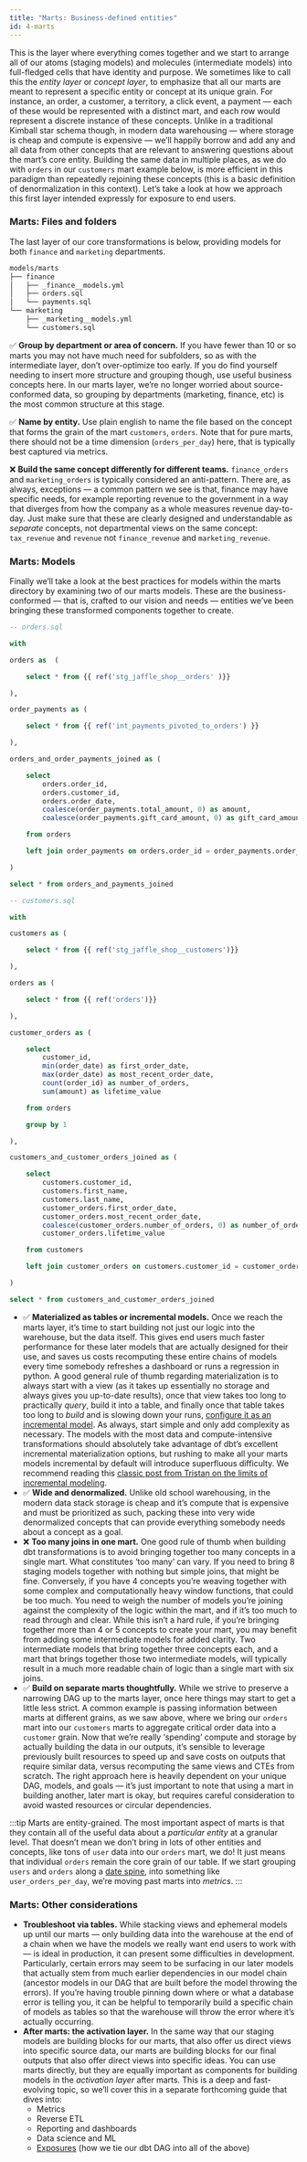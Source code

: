 ```yaml
---
title: "Marts: Business-defined entities"
id: 4-marts
---
```


This is the layer where everything comes together and we start to arrange all of our atoms (staging models) and molecules (intermediate models) into full-fledged cells that have identity and purpose. We sometimes like to call this the *entity* *layer* or *concept layer*, to emphasize that all our marts are meant to represent a specific entity or concept at its unique grain. For instance, an order, a customer, a territory, a click event, a payment — each of these would be represented with a distinct mart, and each row would represent a discrete instance of these concepts. Unlike in a traditional Kimball star schema though, in modern data warehousing — where storage is cheap and compute is expensive — we’ll happily borrow and add any and all data from other concepts that are relevant to answering questions about the mart’s core entity. Building the same data in multiple places, as we do with `orders` in our `customers` mart example below, is more efficient in this paradigm than repeatedly rejoining these concepts (this is a basic definition of denormalization in this context). Let’s take a look at how we approach this first layer intended expressly for exposure to end users.

### Marts: Files and folders

The last layer of our core transformations is below, providing models for both `finance` and `marketing` departments.

```markdown
models/marts
├── finance
│   ├── _finance__models.yml
│   ├── orders.sql
│   └── payments.sql
└── marketing
    ├── _marketing__models.yml
    └── customers.sql
```

✅ **Group by department or area of concern.** If you have fewer than 10 or so marts you may not have much need for subfolders, so as with the intermediate layer, don’t over-optimize too early. If you do find yourself needing to insert more structure and grouping though, use useful business concepts here. In our marts layer, we’re no longer worried about source-conformed data, so grouping by departments (marketing, finance, etc) is the most common structure at this stage.

✅ **Name by entity.** Use plain english to name the file based on the concept that forms the grain of the mart `customers`, `orders`. Note that for pure marts, there should not be a time dimension (`orders_per_day`) here, that is typically best captured via metrics.

❌ **Build the same concept differently for different teams.** `finance_orders` and `marketing_orders` is typically considered an anti-pattern. There are, as always, exceptions — a common pattern we see is that, finance may have specific needs, for example reporting revenue to the government in a way that diverges from how the company as a whole measures revenue day-to-day. Just make sure that these are clearly designed and understandable as *separate* concepts, not departmental views on the same concept: `tax_revenue` and `revenue` not `finance_revenue` and `marketing_revenue`.

### Marts: Models

Finally we’ll take a look at the best practices for models within the marts directory by examining two of our marts models. These are the business-conformed — that is, crafted to our vision and needs — entities we’ve been bringing these transformed components together to create.

```sql
-- orders.sql

with 

orders as  (

    select * from {{ ref('stg_jaffle_shop__orders' )}}

),

order_payments as (

    select * from {{ ref('int_payments_pivoted_to_orders') }}

),

orders_and_order_payments_joined as (

    select
        orders.order_id,
        orders.customer_id,
        orders.order_date,
        coalesce(order_payments.total_amount, 0) as amount,
        coalesce(order_payments.gift_card_amount, 0) as gift_card_amount

    from orders

    left join order_payments on orders.order_id = order_payments.order_id

)

select * from orders_and_payments_joined
```

```sql
-- customers.sql

with 

customers as (

    select * from {{ ref('stg_jaffle_shop__customers')}}

),

orders as (

    select * from {{ ref('orders')}}

),

customer_orders as (

    select
        customer_id,
        min(order_date) as first_order_date,
        max(order_date) as most_recent_order_date,
        count(order_id) as number_of_orders,
        sum(amount) as lifetime_value

    from orders

    group by 1

),

customers_and_customer_orders_joined as (

    select
        customers.customer_id,
        customers.first_name,
        customers.last_name,
        customer_orders.first_order_date,
        customer_orders.most_recent_order_date,
        coalesce(customer_orders.number_of_orders, 0) as number_of_orders,
        customer_orders.lifetime_value

    from customers

    left join customer_orders on customers.customer_id = customer_orders.customer_id

)

select * from customers_and_customer_orders_joined
```

- ✅ **Materialized as tables or incremental models.** Once we reach the marts layer, it’s time to start building not just our logic into the warehouse, but the data itself. This gives end users much faster performance for these later models that are actually designed for their use, and saves us costs recomputing these entire chains of models every time somebody refreshes a dashboard or runs a regression in python. A good general rule of thumb regarding materialization is to always start with a view (as it takes up essentially no storage and always gives you up-to-date results), once that view takes too long to practically *query*, build it into a table, and finally once that table takes too long to *build* and is slowing down your runs, [configure it as an incremental model](https://docs.getdbt.com/docs/building-a-dbt-project/building-models/configuring-incremental-models/). As always, start simple and only add complexity as necessary. The models with the most data and compute-intensive transformations should absolutely take advantage of dbt’s excellent incremental materialization options, but rushing to make all your marts models incremental by default will introduce superfluous difficulty. We recommend reading this [classic post from Tristan on the limits of incremental modeling](https://discourse.getdbt.com/t/on-the-limits-of-incrementality/303).
- ✅ **Wide and denormalized.** Unlike old school warehousing, in the modern data stack storage is cheap and it’s compute that is expensive and must be prioritized as such, packing these into very wide denormalized concepts that can provide everything somebody needs about a concept as a goal.
- ❌ **Too many joins in one mart.** One good rule of thumb when building dbt transformations is to avoid bringing together too many concepts in a single mart. What constitutes ‘too many’ can vary. If you need to bring 8 staging models together with nothing but simple joins, that might be fine. Conversely, if you have 4 concepts you’re weaving together with some complex and computationally heavy window functions, that could be too much. You need to weigh the number of models you’re joining against the complexity of the logic within the mart, and if it’s too much to read through and clear. While this isn’t a hard rule, if you’re bringing together more than 4 or 5 concepts to create your mart, you may benefit from adding some intermediate models for added clarity. Two intermediate models that bring together three concepts each, and a mart that brings together those two intermediate models, will typically result in a much more readable chain of logic than a single mart with six joins.
- ✅ **Build on separate marts thoughtfully.** While we strive to preserve a narrowing DAG up to the marts layer, once here things may start to get a little less strict. A common example is passing information between marts at different grains, as we saw above, where we bring our `orders` mart into our `customers` marts to aggregate critical order data into a `customer` grain. Now that we’re really ‘spending’ compute and storage by actually building the data in our outputs, it’s sensible to leverage previously built resources to speed up and save costs on outputs that require similar data, versus recomputing the same views and CTEs from scratch. The right approach here is heavily dependent on your unique DAG, models, and goals — it’s just important to note that using a mart in building another, later mart is okay, but requires careful consideration to avoid wasted resources or circular dependencies.

:::tip Marts are entity-grained.
The most important aspect of marts is that they contain all of the useful data about a *particular entity* at a granular level. That doesn’t mean we don’t bring in lots of other entities and concepts, like tons of `user` data into our `orders` mart, we do! It just means that individual `orders` remain the core grain of our table. If we start grouping `users` and `orders` along a [date spine](https://github.com/dbt-labs/dbt-utils#date_spine-source), into something like `user_orders_per_day`, we’re moving past marts into *metrics*.
:::

### Marts: Other considerations

- **Troubleshoot via tables.** While stacking views and ephemeral models up until our marts — only building data into the warehouse at the end of a chain when we have the models we really want end users to work with — is ideal in production, it can present some difficulties in development. Particularly, certain errors may seem to be surfacing in our later models that actually stem from much earlier dependencies in our model chain (ancestor models in our DAG that are built before the model throwing the errors). If you’re having trouble pinning down where or what a database error is telling you, it can be helpful to temporarily build a specific chain of models as tables so that the warehouse will throw the error where it’s actually occurring.
- **After marts: the activation layer.** In the same way that our staging models are building blocks for our marts, that also offer us direct views into specific source data, our marts are building blocks for our final outputs that also offer direct views into specific ideas. You can use marts directly, but they are equally important as components for building models in the *activation layer* after marts. This is a deep and fast-evolving topic, so we’ll cover this in a separate forthcoming guide that dives into:
  - Metrics
  - Reverse ETL
  - Reporting and dashboards
  - Data science and ML
  - [Exposures](https://docs.getdbt.com/docs/building-a-dbt-project/exposures) (how we tie our dbt DAG into all of the above)
